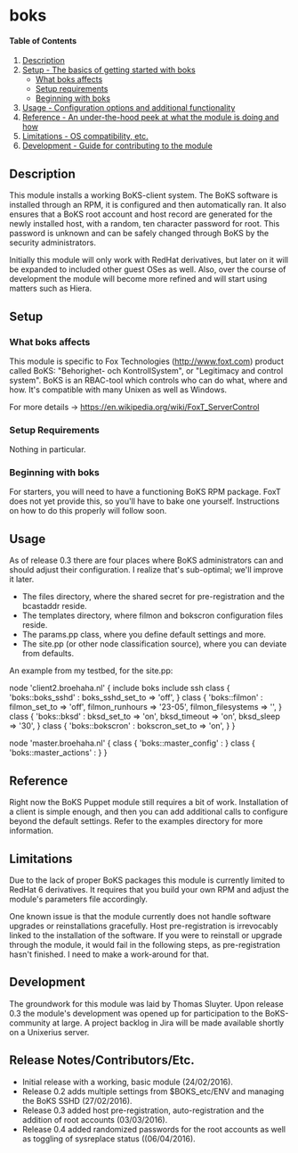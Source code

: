 # boks

#### Table of Contents

1. [Description](#description)
1. [Setup - The basics of getting started with boks](#setup)
    * [What boks affects](#what-boks-affects)
    * [Setup requirements](#setup-requirements)
    * [Beginning with boks](#beginning-with-boks)
1. [Usage - Configuration options and additional functionality](#usage)
1. [Reference - An under-the-hood peek at what the module is doing and how](#reference)
1. [Limitations - OS compatibility, etc.](#limitations)
1. [Development - Guide for contributing to the module](#development)

## Description

This module installs a working BoKS-client system. The BoKS software is installed
through an RPM, it is configured and then automatically ran. It also ensures that a
BoKS root account and host record are generated for the newly installed host, with
a random, ten character password for root. This password is unknown and can be safely
changed through BoKS by the security administrators.

Initially this module will only work with RedHat derivatives, but later on it will
be expanded to included other guest OSes as well. Also, over the course of development
the module will become more refined and will start using matters such as Hiera.

## Setup

### What boks affects 

This module is specific to Fox Technologies (http://www.foxt.com) product called
BoKS: "Behorighet- och KontrollSystem", or "Legitimacy and control system". BoKS
is an RBAC-tool which controls who can do what, where and how. It's compatible 
with many Unixen as well as Windows. 

For more details -> https://en.wikipedia.org/wiki/FoxT_ServerControl

### Setup Requirements 

Nothing in particular.

### Beginning with boks

For starters, you will need to have a functioning BoKS RPM package. FoxT 
does not yet provide this, so you'll have to bake one yourself. Instructions
on how to do this properly will follow soon.

## Usage

As of release 0.3 there are four places where BoKS administrators can and should
adjust their configuration. I realize that's sub-optimal; we'll improve it later.

* The files directory, where the shared secret for pre-registration and the bcastaddr reside.
* The templates directory, where filmon and bokscron configuration files reside.
* The params.pp class, where you define default settings and more.
* The site.pp (or other node classification source), where you can deviate from defaults. 

An example from my testbed, for the site.pp:

node 'client2.broehaha.nl' {
  include boks
  include ssh
  class { 'boks::boks_sshd' : boks_sshd_set_to => 'off', }
  class { 'boks::filmon' : filmon_set_to       => 'off',
                           filmon_runhours     => '23-05',
                           filmon_filesystems  => '', }
  class { 'boks::bksd' : bksd_set_to      => 'on',
                         bksd_timeout     => 'on',
                         bksd_sleep       => '30', }
  class { 'boks::bokscron' : bokscron_set_to      => 'on', }
}

node 'master.broehaha.nl' {
    class { 'boks::master_config' : }
    class { 'boks::master_actions' : }
}


## Reference

Right now the BoKS Puppet module still requires a bit of work. Installation of a client is simple enough, and then you can add additional calls to configure beyond the default settings. Refer to the examples directory for more information.

## Limitations

Due to the lack of proper BoKS packages this module is currently limited to
RedHat 6 derivatives. It requires that you build your own RPM and adjust the module's
parameters file accordingly.

One known issue is that the module currently does not handle software upgrades or reinstallations gracefully. Host pre-registration is irrevocably linked to the installation of the software. If you were to reinstall or upgrade through the module, it would fail in the following steps, as pre-registration hasn't finished. I need to make a work-around for that. 

## Development

The groundwork for this module was laid by Thomas Sluyter. Upon release 0.3 the module's
development was opened up for participation to the BoKS-community at large. A project backlog
in Jira will be made available shortly on a Unixerius server. 

## Release Notes/Contributors/Etc.

* Initial release with a working, basic module (24/02/2016).
* Release 0.2 adds multiple settings from $BOKS_etc/ENV and managing the BoKS SSHD (27/02/2016).
* Release 0.3 added host pre-registration, auto-registration and the addition of root accounts (03/03/2016).
* Release 0.4 added randomized passwords for the root accounts as well as toggling of sysreplace status ((06/04/2016).

